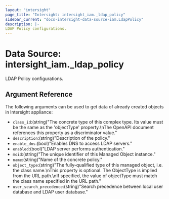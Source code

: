 ```yaml
---
layout: "intersight"
page_title: "Intersight: intersight_iam._ldap_policy"
sidebar_current: "docs-intersight-data-source-iam.LdapPolicy"
description: |-
LDAP Policy configurations.
---
```


# Data Source: intersight_iam._ldap_policy
LDAP Policy configurations.
## Argument Reference
The following arguments can be used to get data of already created objects in Intersight appliance:
* `class_id`:(string)"The concrete type of this complex type. Its value must be the same as the 'objectType' property.\nThe OpenAPI document references this property as a discriminator value."
* `description`:(string)"Description of the policy."
* `enable_dns`:(bool)"Enables DNS to access LDAP servers."
* `enabled`:(bool)"LDAP server performs authentication."
* `moid`:(string)"The unique identifier of this Managed Object instance."
* `name`:(string)"Name of the concrete policy."
* `object_type`:(string)"The fully-qualified type of this managed object, i.e. the class name.\nThis property is optional. The ObjectType is implied from the URL path.\nIf specified, the value of objectType must match the class name specified in the URL path."
* `user_search_precedence`:(string)"Search precedence between local user database and LDAP user database."
